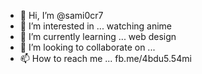 - 👋 Hi, I’m @sami0cr7
- 👀 I’m interested in ... watching anime 
- 🌱 I’m currently learning ... web design
- 💞️ I’m looking to collaborate on ...
- 📫 How to reach me ... fb.me/4bdu5.54mi

<!---
sami0cr7/sami0cr7 is a ✨ special ✨ repository because its `README.md` (this file) appears on your GitHub profile.
You can click the Preview link to take a look at your changes.
--->
